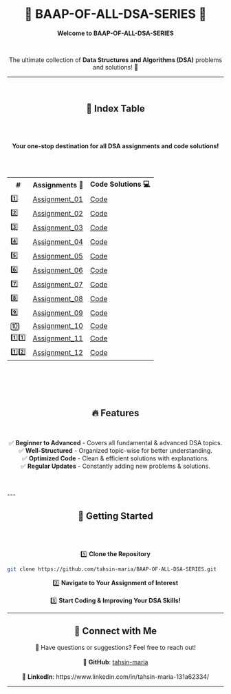<h1 align="center">🌟 BAAP-OF-ALL-DSA-SERIES 🌟</h1>


<p align="center">
  <strong>Welcome to BAAP-OF-ALL-DSA-SERIES</strong>
</p><br>

<p align="center">
  The ultimate collection of <strong>Data Structures and Algorithms (DSA)</strong> problems and solutions! 🚀
</p>


---
<br>

<h2 align="center">📌 Index Table</h2>
<br><br>
<p align="center">
  <strong>Your one-stop destination for all DSA assignments and code solutions!</strong>
</p>
<br><br>

<table align="center">
<tr>
<th>#</th>
<th>Assignments 📑</th>
<th>Code Solutions 💻</th>
</tr>
<tr><td>1️⃣</td> <td><a href="https://github.com/tahsin-maria/BAAP-OF-ALL-DSA-SERIES/tree/main/Assignment%2001">Assignment_01</a></td> <td><a href="https://github.com/tahsin-maria/BAAP-OF-ALL-DSA-SERIES/tree/main/Assignment%2001">Code</a></td></tr>
<tr><td>2️⃣</td> <td><a href="https://github.com/tahsin-maria/BAAP-OF-ALL-DSA-SERIES/blob/main/Assignment_02/Assignment_02.md">Assignment_02</a></td> <td><a href="https://github.com/tahsin-maria/BAAP-OF-ALL-DSA-SERIES/blob/main/Assignment_02/Assignment_02.md">Code</a></td></tr>
<tr><td>3️⃣</td> <td><a href="#">Assignment_03</a></td> <td><a href="#">Code</a></td></tr>
<tr><td>4️⃣</td> <td><a href="#">Assignment_04</a></td> <td><a href="#">Code</a></td></tr>
<tr><td>5️⃣</td> <td><a href="#">Assignment_05</a></td> <td><a href="#">Code</a></td></tr>
<tr><td>6️⃣</td> <td><a href="#">Assignment_06</a></td> <td><a href="#">Code</a></td></tr>
<tr><td>7️⃣</td> <td><a href="#">Assignment_07</a></td> <td><a href="#">Code</a></td></tr>
<tr><td>8️⃣</td> <td><a href="#">Assignment_08</a></td> <td><a href="#">Code</a></td></tr>
<tr><td>9️⃣</td> <td><a href="#">Assignment_09</a></td> <td><a href="#">Code</a></td></tr>
<tr><td>🔟</td> <td><a href="#">Assignment_10</a></td> <td><a href="#">Code</a></td></tr>
<tr><td>1️⃣1️⃣</td> <td><a href="#">Assignment_11</a></td> <td><a href="#">Code</a></td></tr>
<tr><td>1️⃣2️⃣</td> <td><a href="#">Assignment_12</a></td> <td><a href="#">Code</a></td></tr>
</table>

<br><br>
---


<h2 align="center">🔥 Features</h2>
<br>
<p align="center">
✅ <strong>Beginner to Advanced</strong> - Covers all fundamental & advanced DSA topics.  <br>
✅ <strong>Well-Structured</strong> - Organized topic-wise for better understanding.  <br>
✅ <strong>Optimized Code</strong> - Clean & efficient solutions with explanations.  <br>
✅ <strong>Regular Updates</strong> - Constantly adding new problems & solutions.  <br>
</p>
<br><br>
---

<h2 align="center">🚀 Getting Started</h2>
<br><br>
<p align="center">
1️⃣ <strong>Clone the Repository</strong>
</p>


```bash
git clone https://github.com/tahsin-maria/BAAP-OF-ALL-DSA-SERIES.git
```


<p align="center">
2️⃣ <strong>Navigate to Your Assignment of Interest</strong>  <br><br>
3️⃣ <strong>Start Coding & Improving Your DSA Skills!</strong>
</p>

---


<h2 align="center">💬 Connect with Me</h2>

<p align="center">
📩 Have questions or suggestions? Feel free to reach out!  <br><br>
🔗 <strong>GitHub</strong>: <a href="https://github.com/tahsin-maria">tahsin-maria</a>  <br><br>
🔗 <strong>LinkedIn</strong>: https://www.linkedin.com/in/tahsin-maria-131a62334/  <br>
</p>

---



